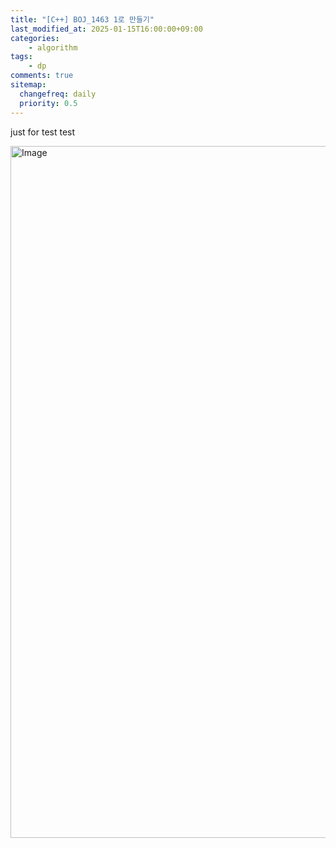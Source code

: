 ```yaml
---
title: "[C++] BOJ_1463 1로 만들기"
last_modified_at: 2025-01-15T16:00:00+09:00
categories: 
    - algorithm
tags:
    - dp
comments: true
sitemap:
  changefreq: daily
  priority: 0.5
---
```


just for test
test

<img width="1107" alt="Image" src="https://github.com/user-attachments/assets/45c003ed-31f7-4e41-914f-ef2b3ba8f841" />